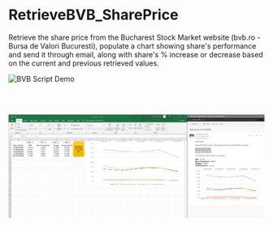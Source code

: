 # RetrieveBVB_SharePrice
Retrieve the share price from the Bucharest Stock Market website (bvb.ro - Bursa de Valori Bucuresti), populate a chart showing share's performance and send it through email, along with share's % increase or decrease based on the current and previous retrieved values.

![BVB Script Demo](RetrieveAllAndSendEmail4.gif)
 
<br>
<br>

<a><img src="Capture.PNG"/></a>
